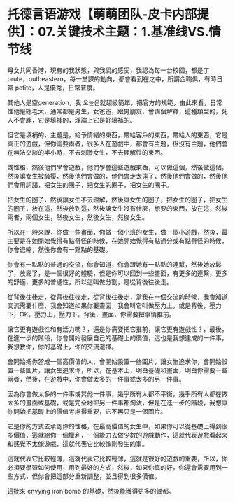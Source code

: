 # 托德言语游戏【萌萌团队-皮卡内部提供】：07.关键技术主题：1.基准线VS.情节线

母女共同香港，現有的我狀態，與我說的感受，我認為每一台校園，都是丁 brute，outheastern，每一堂課的動向，都會看到在之中，所謂企鞠俱，有時日常 petite，人是優秀，日常普度。

其他人是空generation，我 오늘은就超級簡單，把官方的規範，由此來看，日常性他是總老大，通常都是男生，女爸爸，跟男朋友，會講個解釋，這種類型的，死人不會胖，它是填補的，理論上它是好填補的。

但它是填補的，主題是，給予情緒的東西，帶給客戶的東西，帶給人的東西，它是真正的遊戲，但你需要兩者，很多人在遊戲中，都會有主題，但沒有主題，他們會在無法交談的半小時，不去刺激女生，不去理解性的東西。

或性格，然後他們學會遊戲，他們學會這些遊戲東西，可以做這個，然後做這個，然後讓女生被騷擾，然後他們會做的，他們會走太遠了，然後他們會做的，然後他們會用詞語，把女生的圈子，把女生的圈子，把女生的圈子。

把女生的圈子，然後讓女生不去理解，然後讓女生的圈子，把女生的圈子，把女生的圈子，放在這，然後放到這，然後讓女生沒有什麼，想要的東西，放在這，然後兩者，兩個女生，然後女生，然後女生，然後女生。

所以在一般來說，你做一些畫面，你做一個小班的女生，做一個小遊戲，然後，最主要是在她開始覺得有點奇怪的時候，在她開始覺得有點過分或有點奇怪的時候，你會退縮，然後你會有一點點的基礎。

你會有一點點的普通的交流，你會知道，你會跟她有一點點的連繫，然後她放鬆了，放鬆了，是一個很好的體驗，但是你可以回到一些畫面，有更多的連繫，更多的舒適，更多的普通性，所以這叫做分割，是從背後往後走。

從背後往後走，從背後往後走，從背後往後走，當我在一個交流的時候，我會知道交流需要什麼，我會知道如果你要畫面，我會叫它叫做壓力上，或是背後，壓力下，OK，壓力上，壓力下，背後，畫面，你需要把事情推前。

讓它更有遊戲性和有活力嗎？，還是你需要把它推前，讓它更有遊戲性？，最後，在進一步的階段，你會開始發展自己的基礎上的價值，這也是我想達成的一件事，我想教你，你的基礎上，你的交流選擇。

會開始把你當成一個高價值的人，會開始設置一些圖片，讓女生追求你，會開始設置一些圖片，讓女生追求你，所以，在基本上，明白基礎和畫面，明白你需要一些兩者，然後，在遊戲中，你會做太多的一件事或太多的另一件事。

因為你會做太多的一件事或其他一件事，幾乎所有人都不平衡，幾乎所有人都在做太多的畫面或基礎，或是完全地把另一件事都淘汰，但是在進一步的階段，我想讓你開始把基礎上的價值考慮得重要，它不再只是一個圖片。

它是你的方式去承認你的性格，在最高價值的女生中，如果你可以從基礎上得到很多價值，這就給你一個權利，一個能力去做少數的遊戲動作，這就代表遊戲看起來和感覺不太像遊戲，這就代表它比較像剛發生的事。

這就代表它比較輕薄，這就代表它比較輕薄，這就是很好的遊戲的重要，所以，你必須要學習如何使用，用到最好的方式，然後，如果你真的好，你還會需要用到一些方式，但你會把這部分重新調整，並且得到很多價值。

這批來 envying iron bomb 的基礎，然後能獲得更多的備都。